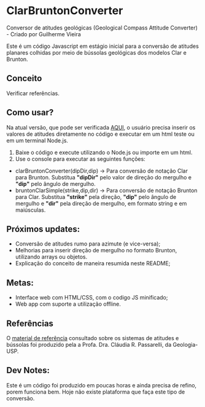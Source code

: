 # ClarBruntonConverter
Conversor de atitudes geológicas (Geological Compass Attitude Converter) - Criado por Guilherme Vieira

Este é um código Javascript em estágio inicial para a conversão de atitudes planares colhidas por meio de bússolas geológicas dos modelos Clar e Brunton.

## Conceito
Verificar referências. 

## Como usar?
Na atual versão, que pode ser verificada [AQUI](https://github.com/gui-nvieira/ClarBruntonConverter/tree/master), o usuário precisa inserir os valores de atitudes diretamente no código e executar em um html teste ou em um terminal Node.js. 

1. Baixe o código e execute utilizando o Node.js ou importe em um html.
2. Use o console para executar as seguintes funções:

- clarBruntonConverter(dipDir,dip) -> Para conversão de notação Clar para Brunton. Substitua **"dipDir"** pelo valor de direção do mergulho e **"dip"** pelo ângulo de mergulho.
- bruntonClarSimple(strike,dip,dir) -> Para conversão de notação Brunton para Clar. Substitua **"strike"** pela direção, **"dip"** pelo ângulo de mergulho e **"dir"** pela direção de mergulho, em formato string e em maiúsculas.

## Próximos updates:
- Conversão de atitudes rumo para azimute (e vice-versa);
- Melhorias para inserir direção de mergulho no formato Brunton, utilizando arrays ou objetos.
- Explicação do conceito de maneira resumida neste README;

## Metas:
- Interface web com HTML/CSS, com o codigo JS minificado;
- Web app com suporte a utilização offline.

## Referências
O [material de referência](https://edisciplinas.usp.br/pluginfile.php/5178772/mod_resource/content/1/Aula-B%C3%BAssolas%20-%20CRP.pdf) consultado sobre os sistemas de atitudes e bússolas foi produzido pela a Profa. Dra. Cláudia R. Passarelli, da Geologia-USP.

## Dev Notes:

Este é um código foi produzido em poucas horas e ainda precisa de refino, porem funciona bem. Hoje não existe plataforma que faça este tipo de conversão.
